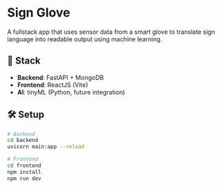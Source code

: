 # Sign Glove

A fullstack app that uses sensor data from a smart glove to translate sign language into readable output using machine learning.

## 🔧 Stack

- **Backend**: FastAPI + MongoDB
- **Frontend**: ReactJS (Vite)
- **AI**: tinyML (Python, future integration)

## 🛠 Setup

```bash
# Backend
cd backend
uvicorn main:app --reload

# Frontend
cd frontend
npm install
npm run dev

